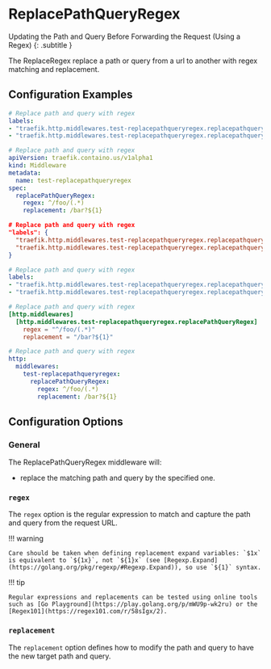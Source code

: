 # ReplacePathQueryRegex

Updating the Path and Query Before Forwarding the Request (Using a Regex)
{: .subtitle }

<!--
TODO: add schema
-->

The ReplaceRegex replace a path or query from a url to another with regex matching and replacement.

## Configuration Examples

```yaml tab="Docker"
# Replace path and query with regex
labels:
- "traefik.http.middlewares.test-replacepathqueryregex.replacepathqueryregex.regex=^/foo/(.*)"
- "traefik.http.middlewares.test-replacepathqueryregex.replacepathqueryregex.replacement=/bar?$${1}"
```

```yaml tab="Kubernetes"
# Replace path and query with regex
apiVersion: traefik.containo.us/v1alpha1
kind: Middleware
metadata:
  name: test-replacepathqueryregex
spec:
  replacePathQueryRegex:
    regex: ^/foo/(.*)
    replacement: /bar?${1}
```

```json tab="Marathon"
# Replace path and query with regex
"labels": {
  "traefik.http.middlewares.test-replacepathqueryregex.replacepathqueryregex.regex": "^/foo/(.*)",
  "traefik.http.middlewares.test-replacepathqueryregex.replacepathqueryregex.replacement": "/bar?${1}"
}
```

```yaml tab="Rancher"
# Replace path and query with regex
labels:
- "traefik.http.middlewares.test-replacepathqueryregex.replacepathqueryregex.regex=^/foo/(.*)"
- "traefik.http.middlewares.test-replacepathqueryregex.replacepathqueryregex.replacement=/bar?${1}"
```

```toml tab="File (TOML)"
# Replace path and query with regex
[http.middlewares]
  [http.middlewares.test-replacepathqueryregex.replacePathQueryRegex]
    regex = "^/foo/(.*)"
    replacement = "/bar?${1}"
```

```yaml tab="File (YAML)"
# Replace path and query with regex
http:
  middlewares:
    test-replacepathqueryregex:
      replacePathQueryRegex:
        regex: ^/foo/(.*)
        replacement: /bar?${1}
```

## Configuration Options

### General

The ReplacePathQueryRegex middleware will:

- replace the matching path and query by the specified one.

### `regex`

The `regex` option is the regular expression to match and capture the path and query from the request URL.

!!! warning

    Care should be taken when defining replacement expand variables: `$1x` is equivalent to `${1x}`, not `${1}x` (see [Regexp.Expand](https://golang.org/pkg/regexp/#Regexp.Expand)), so use `${1}` syntax.

!!! tip

    Regular expressions and replacements can be tested using online tools such as [Go Playground](https://play.golang.org/p/mWU9p-wk2ru) or the [Regex101](https://regex101.com/r/58sIgx/2).
    
### `replacement`

The `replacement` option defines how to modify the path and query to have the new target path and query.
